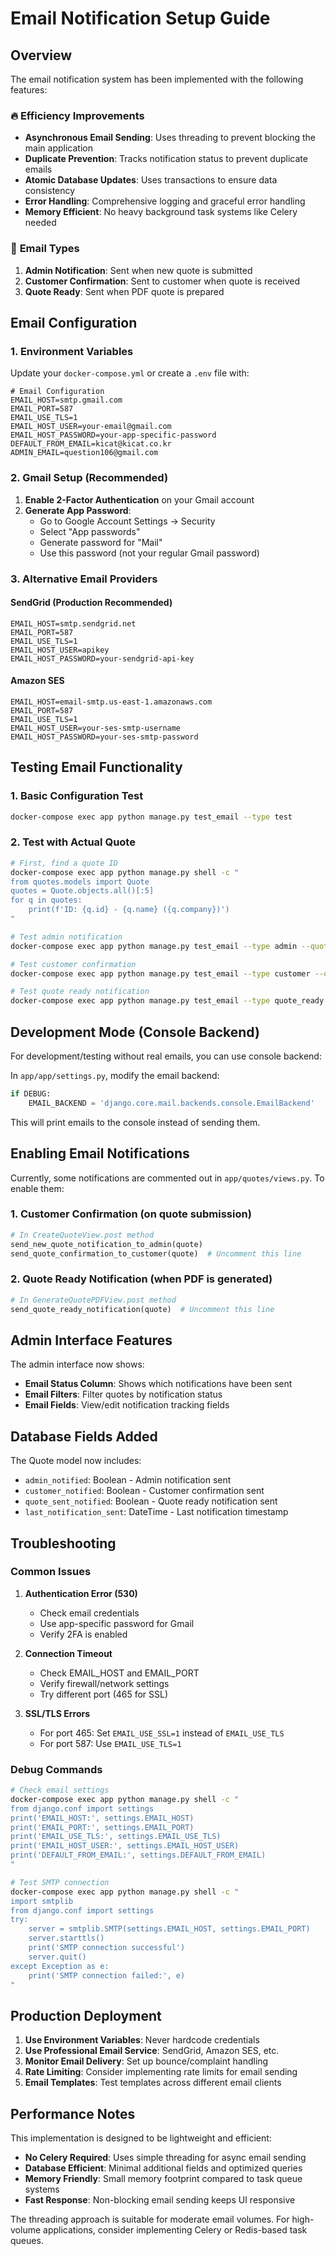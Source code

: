 # Email Notification Setup Guide

## Overview

The email notification system has been implemented with the following features:

### 🔥 **Efficiency Improvements**
- **Asynchronous Email Sending**: Uses threading to prevent blocking the main application
- **Duplicate Prevention**: Tracks notification status to prevent duplicate emails
- **Atomic Database Updates**: Uses transactions to ensure data consistency
- **Error Handling**: Comprehensive logging and graceful error handling
- **Memory Efficient**: No heavy background task systems like Celery needed

### 📧 **Email Types**
1. **Admin Notification**: Sent when new quote is submitted
2. **Customer Confirmation**: Sent to customer when quote is received  
3. **Quote Ready**: Sent when PDF quote is prepared

## Email Configuration

### 1. Environment Variables

Update your `docker-compose.yml` or create a `.env` file with:

```env
# Email Configuration
EMAIL_HOST=smtp.gmail.com
EMAIL_PORT=587
EMAIL_USE_TLS=1
EMAIL_HOST_USER=your-email@gmail.com
EMAIL_HOST_PASSWORD=your-app-specific-password
DEFAULT_FROM_EMAIL=kicat@kicat.co.kr
ADMIN_EMAIL=question106@gmail.com
```

### 2. Gmail Setup (Recommended)

1. **Enable 2-Factor Authentication** on your Gmail account
2. **Generate App Password**:
   - Go to Google Account Settings → Security
   - Select "App passwords" 
   - Generate password for "Mail"
   - Use this password (not your regular Gmail password)

### 3. Alternative Email Providers

#### SendGrid (Production Recommended)
```env
EMAIL_HOST=smtp.sendgrid.net
EMAIL_PORT=587
EMAIL_USE_TLS=1
EMAIL_HOST_USER=apikey
EMAIL_HOST_PASSWORD=your-sendgrid-api-key
```

#### Amazon SES
```env
EMAIL_HOST=email-smtp.us-east-1.amazonaws.com
EMAIL_PORT=587
EMAIL_USE_TLS=1
EMAIL_HOST_USER=your-ses-smtp-username
EMAIL_HOST_PASSWORD=your-ses-smtp-password
```

## Testing Email Functionality

### 1. Basic Configuration Test
```bash
docker-compose exec app python manage.py test_email --type test
```

### 2. Test with Actual Quote
```bash
# First, find a quote ID
docker-compose exec app python manage.py shell -c "
from quotes.models import Quote
quotes = Quote.objects.all()[:5]
for q in quotes:
    print(f'ID: {q.id} - {q.name} ({q.company})')
"

# Test admin notification
docker-compose exec app python manage.py test_email --type admin --quote-id 1

# Test customer confirmation  
docker-compose exec app python manage.py test_email --type customer --quote-id 1

# Test quote ready notification
docker-compose exec app python manage.py test_email --type quote_ready --quote-id 1
```

## Development Mode (Console Backend)

For development/testing without real emails, you can use console backend:

In `app/app/settings.py`, modify the email backend:

```python
if DEBUG:
    EMAIL_BACKEND = 'django.core.mail.backends.console.EmailBackend'
```

This will print emails to the console instead of sending them.

## Enabling Email Notifications

Currently, some notifications are commented out in `app/quotes/views.py`. To enable them:

### 1. Customer Confirmation (on quote submission)
```python
# In CreateQuoteView.post method
send_new_quote_notification_to_admin(quote)
send_quote_confirmation_to_customer(quote)  # Uncomment this line
```

### 2. Quote Ready Notification (when PDF is generated)
```python
# In GenerateQuotePDFView.post method  
send_quote_ready_notification(quote)  # Uncomment this line
```

## Admin Interface Features

The admin interface now shows:
- **Email Status Column**: Shows which notifications have been sent
- **Email Filters**: Filter quotes by notification status
- **Email Fields**: View/edit notification tracking fields

## Database Fields Added

The Quote model now includes:
- `admin_notified`: Boolean - Admin notification sent
- `customer_notified`: Boolean - Customer confirmation sent  
- `quote_sent_notified`: Boolean - Quote ready notification sent
- `last_notification_sent`: DateTime - Last notification timestamp

## Troubleshooting

### Common Issues

1. **Authentication Error (530)**
   - Check email credentials
   - Use app-specific password for Gmail
   - Verify 2FA is enabled

2. **Connection Timeout**
   - Check EMAIL_HOST and EMAIL_PORT
   - Verify firewall/network settings
   - Try different port (465 for SSL)

3. **SSL/TLS Errors**
   - For port 465: Set `EMAIL_USE_SSL=1` instead of `EMAIL_USE_TLS`
   - For port 587: Use `EMAIL_USE_TLS=1`

### Debug Commands

```bash
# Check email settings
docker-compose exec app python manage.py shell -c "
from django.conf import settings
print('EMAIL_HOST:', settings.EMAIL_HOST)
print('EMAIL_PORT:', settings.EMAIL_PORT)
print('EMAIL_USE_TLS:', settings.EMAIL_USE_TLS)
print('EMAIL_HOST_USER:', settings.EMAIL_HOST_USER)
print('DEFAULT_FROM_EMAIL:', settings.DEFAULT_FROM_EMAIL)
"

# Test SMTP connection
docker-compose exec app python manage.py shell -c "
import smtplib
from django.conf import settings
try:
    server = smtplib.SMTP(settings.EMAIL_HOST, settings.EMAIL_PORT)
    server.starttls()
    print('SMTP connection successful')
    server.quit()
except Exception as e:
    print('SMTP connection failed:', e)
"
```

## Production Deployment

1. **Use Environment Variables**: Never hardcode credentials
2. **Use Professional Email Service**: SendGrid, Amazon SES, etc.
3. **Monitor Email Delivery**: Set up bounce/complaint handling
4. **Rate Limiting**: Consider implementing rate limits for email sending
5. **Email Templates**: Test templates across different email clients

## Performance Notes

This implementation is designed to be lightweight and efficient:
- **No Celery Required**: Uses simple threading for async email sending
- **Database Efficient**: Minimal additional fields and optimized queries  
- **Memory Friendly**: Small memory footprint compared to task queue systems
- **Fast Response**: Non-blocking email sending keeps UI responsive

The threading approach is suitable for moderate email volumes. For high-volume applications, consider implementing Celery or Redis-based task queues. 